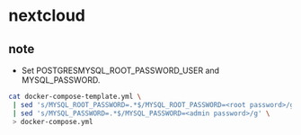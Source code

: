 # nextcloud

## note

* Set POSTGRESMYSQL_ROOT_PASSWORD_USER and MYSQL_PASSWORD.

```sh
cat docker-compose-template.yml \
 | sed 's/MYSQL_ROOT_PASSWORD=.*$/MYSQL_ROOT_PASSWORD=<root password>/g' \
 | sed 's/MYSQL_PASSWORD=.*$/MYSQL_PASSWORD=<admin password>/g' \
 > docker-compose.yml
```
